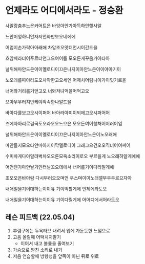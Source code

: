 # 언제라도 어디에서라도 - 정승환

사알랑춤추느은커어트은 바앙아안가아득하안햇사알

느안머엉하니안자저언화만보오네에에

어엄지손가락아아래애 차암조오앗더언시이간드을

흐암께라더어푸르더언그으여어름 모오든게꾸움가아타아

널위해마안드은이이멜로디이끄은나지이아안느은이이야아기이

노오래를따아라도오차악한고오세엔 어제처어럼니이가이잇기르을

너어와거리를거얻고오 너와저녀억을머억고오

으아무우러치안케야악속한나알드을

바아다를보고오시이퍼어 바아라아미이되에고오시퍼어어

즈에자아리로결국도오라오오느으은 모오든여어행처어어러어엄

널위해마안드은이이멜로디이끄은나지이아안느은이노오래애

마안들지모오타안마아지이막멜로디이 그래그으건오오직너어여써어

수미차게다아알려벅차오오른모옥소리이로오 부르을게 노오래하알게에에

어언젠가마안날기인터널끄으테에서 너어를기이다리일게에

조오오은바아람 다시부러오오며언 우스며이이노래앨부우우르으자아

내애일을기이대하는이이유 기이억할게에 언제에라도오

내애일을기이대하는이이유 기이다릴게에 어어디에서어라도오



## 레슨 피드백 (22.05.04)

1. 후렴구에는 두옥타브 내려서 입에 가둔듯한 느낌으로
2. 고음 올릴때 어택치지말기
   - 이어서 내고 볼륨을 줄여보기
3. 가슴으로 받친 소리로 내기
4. 저음 연습할때 방향성을 앞쪽이 아닌 뒤로 위로
